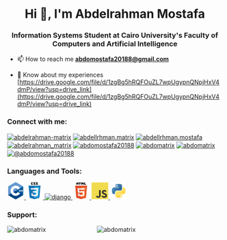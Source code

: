 <h1 align="center">Hi 👋, I'm Abdelrahman Mostafa</h1>
<h3 align="center">Information Systems Student at Cairo University's Faculty of Computers and Artificial Intelligence</h3>

- 📫 How to reach me **abdomostafa20188@gmail.com**

- 📄 Know about my experiences [https://drive.google.com/file/d/1zgBg5hRQFOuZL7wpUgypnQNpjHxV4dmP/view?usp=drive_link](https://drive.google.com/file/d/1zgBg5hRQFOuZL7wpUgypnQNpjHxV4dmP/view?usp=drive_link)

<h3 align="left">Connect with me:</h3>
<p align="left">
<a href="https://linkedin.com/in/abdelrahman-matrix" target="blank"><img align="center" src="https://raw.githubusercontent.com/rahuldkjain/github-profile-readme-generator/master/src/images/icons/Social/linked-in-alt.svg" alt="abdelrahman-matrix" height="30" width="40" /></a>
<a href="https://fb.com/abdellrhman.matrix" target="blank"><img align="center" src="https://raw.githubusercontent.com/rahuldkjain/github-profile-readme-generator/master/src/images/icons/Social/facebook.svg" alt="abdellrhman.matrix" height="30" width="40" /></a>
<a href="https://instagram.com/abdellrhman.mostafa" target="blank"><img align="center" src="https://raw.githubusercontent.com/rahuldkjain/github-profile-readme-generator/master/src/images/icons/Social/instagram.svg" alt="abdellrhman.mostafa" height="30" width="40" /></a>
<a href="https://www.youtube.com/c/abdelrahman_matrix" target="blank"><img align="center" src="https://raw.githubusercontent.com/rahuldkjain/github-profile-readme-generator/master/src/images/icons/Social/youtube.svg" alt="abdelrahman_matrix" height="30" width="40" /></a>
<a href="https://www.hackerrank.com/abdomostafa20188" target="blank"><img align="center" src="https://raw.githubusercontent.com/rahuldkjain/github-profile-readme-generator/master/src/images/icons/Social/hackerrank.svg" alt="abdomostafa20188" height="30" width="40" /></a>
<a href="https://codeforces.com/profile/abdomatrix" target="blank"><img align="center" src="https://raw.githubusercontent.com/rahuldkjain/github-profile-readme-generator/master/src/images/icons/Social/codeforces.svg" alt="abdomatrix" height="30" width="40" /></a>
<a href="https://www.leetcode.com/abdomatrix" target="blank"><img align="center" src="https://raw.githubusercontent.com/rahuldkjain/github-profile-readme-generator/master/src/images/icons/Social/leet-code.svg" alt="abdomatrix" height="30" width="40" /></a>
<a href="https://www.hackerearth.com/@abdomostafa20188" target="blank"><img align="center" src="https://raw.githubusercontent.com/rahuldkjain/github-profile-readme-generator/master/src/images/icons/Social/hackerearth.svg" alt="@abdomostafa20188" height="30" width="40" /></a>
</p>

<h3 align="left">Languages and Tools:</h3>
<p align="left"> <a href="https://www.w3schools.com/cpp/" target="_blank" rel="noreferrer"> <img src="https://raw.githubusercontent.com/devicons/devicon/master/icons/cplusplus/cplusplus-original.svg" alt="cplusplus" width="40" height="40"/> </a> <a href="https://www.w3schools.com/css/" target="_blank" rel="noreferrer"> <img src="https://raw.githubusercontent.com/devicons/devicon/master/icons/css3/css3-original-wordmark.svg" alt="css3" width="40" height="40"/> </a> <a href="https://www.djangoproject.com/" target="_blank" rel="noreferrer"> <img src="https://cdn.worldvectorlogo.com/logos/django.svg" alt="django" width="40" height="40"/> </a> <a href="https://www.w3.org/html/" target="_blank" rel="noreferrer"> <img src="https://raw.githubusercontent.com/devicons/devicon/master/icons/html5/html5-original-wordmark.svg" alt="html5" width="40" height="40"/> </a> <a href="https://developer.mozilla.org/en-US/docs/Web/JavaScript" target="_blank" rel="noreferrer"> <img src="https://raw.githubusercontent.com/devicons/devicon/master/icons/javascript/javascript-original.svg" alt="javascript" width="40" height="40"/> </a> <a href="https://www.python.org" target="_blank" rel="noreferrer"> <img src="https://raw.githubusercontent.com/devicons/devicon/master/icons/python/python-original.svg" alt="python" width="40" height="40"/> </a> </p>

<h3 align="left">Support:</h3>
<p><a href="https://www.buymeacoffee.com/abdomatrix"> <img align="left" src="https://cdn.buymeacoffee.com/buttons/v2/default-yellow.png" height="50" width="210" alt="abdomatrix" /></a><a href="https://ko-fi.com/abdomatrix"> <img align="left" src="https://cdn.ko-fi.com/cdn/kofi3.png?v=3" height="50" width="210" alt="abdomatrix" /></a></p><br><br>
